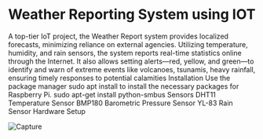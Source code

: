 # Weather Reporting System using IOT
A top-tier IoT project, the Weather Report system provides localized forecasts, minimizing reliance on external agencies. Utilizing temperature, humidity, and rain sensors, the system reports real-time statistics online through the Internet. It also allows setting alerts—red, yellow, and green—to identify and warn of extreme events like volcanoes, tsunamis, heavy rainfall, ensuring timely responses to potential calamities
Installation
Use the package manager sudo apt install to install the necessary packages for Raspberry Pi.
sudo apt-get install python-smbus 
Sensors
DHT11 Temperature Sensor
BMP180 Barometric Pressure Sensor
YL-83 Rain Sensor
Hardware Setup

![Capture](https://github.com/anu2a/Slash-Mark-Weather-reporting-system/assets/117003966/8d5ed1b1-8658-43c7-a8a8-1b93c59e2585)
